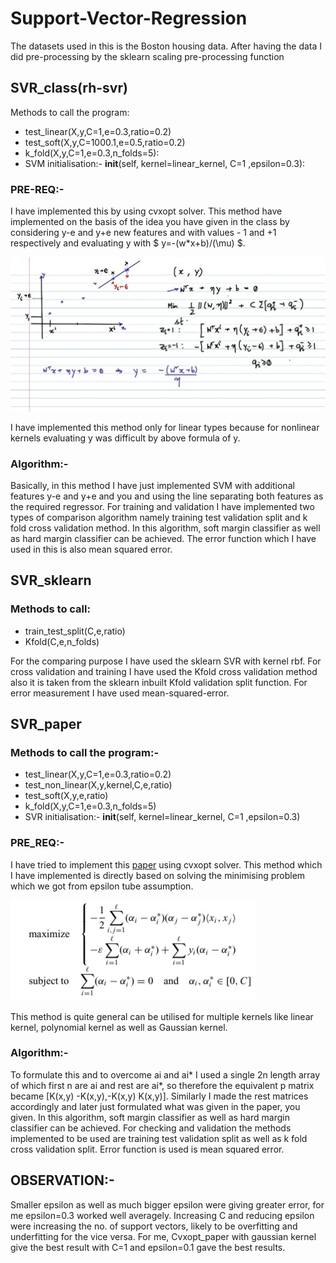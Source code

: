 # Support-Vector-Regression
The datasets used in this is the Boston housing data.
After having the data I did pre-processing by the sklearn scaling pre-processing function 

## SVR_class(rh-svr)
Methods to call the program:

* test_linear(X,y,C=1,e=0.3,ratio=0.2)
* test_soft(X,y,C=1000.1,e=0.5,ratio=0.2)
* k_fold(X,y,C=1,e=0.3,n_folds=5):
* SVM initialisation:- __init__(self, kernel=linear_kernel, C=1 ,epsilon=0.3):

### PRE-REQ:-
I have implemented this by using cvxopt solver. 
This method have implemented on the basis of the idea you have given in the class by considering y-e and y+e new features and with values - 1 and +1 respectively and evaluating y with $ y=-(w*x+b)/(\mu) $. 


![svr_class](/image/Picture1.jpg "It follows this mathematical equation")

I have implemented this method only for linear types because for nonlinear kernels evaluating y was difficult by above formula of y.
### Algorithm:-
Basically, in this method I have just implemented SVM with additional features y-e and y+e and you and using the line separating both features as the required regressor.
For training and validation I have implemented two types of comparison algorithm namely training test validation split and k fold cross validation method.
In this algorithm, soft margin classifier as well as hard margin classifier can be achieved.
The error function which I have used in this is also mean squared error.


## SVR_sklearn
### Methods to call:
*	train_test_split(C,e,ratio)
*	Kfold(C,e,n_folds)

For the comparing purpose I have used the sklearn SVR with kernel rbf.
For cross validation and training I have used the Kfold cross validation method also it is taken from the sklearn inbuilt Kfold validation split function.
For error measurement I have used mean-squared-error.



## SVR_paper
### Methods to call the program:-
*	test_linear(X,y,C=1,e=0.3,ratio=0.2)
*	test_non_linear(X,y,kernel,C,e,ratio)
*	test_soft(X,y,e,ratio)
*	k_fold(X,y,C=1,e=0.3,n_folds=5)
*	SVR initialisation:- __init__(self, kernel=linear_kernel, C=1 ,epsilon=0.3)

### PRE_REQ:-
I have tried to implement this <a href="https://doi.org/10.1016/S0925-2312(03)00380-1" target="_blank">paper</a> using cvxopt solver.
This method which I have implemented is directly based on solving the minimising problem which we got from epsilon tube assumption.


![svr paper](/image/Picture2.jpg "It follows this mathematical equation")



This method is quite general can be utilised for multiple kernels like linear kernel, polynomial kernel as well as Gaussian kernel.
### Algorithm:-
To formulate this and to overcome ai and ai* I used a single 2n length array of which first n are ai and rest are ai*,  so therefore the equivalent p matrix became [K(x,y) -K(x,y),-K(x,y) K(x,y)]. Similarly I made the rest matrices accordingly and later just formulated what was given in the paper, you given.
In this algorithm, soft margin classifier as well as hard margin classifier can be achieved.
For checking and validation the methods implemented to be used are training test validation split as well as k fold cross validation split.
Error function is used is mean squared error. 



## OBSERVATION:-
Smaller epsilon as well as much bigger epsilon were giving greater error, for me epsilon=0.3 worked well averagely.
Increasing C and reducing epsilon were increasing the no. of support vectors, likely to be overfitting and underfitting for the vice versa.
For me, Cvxopt_paper with gaussian kernel give the best result with C=1 and epsilon=0.1 gave the best results.

